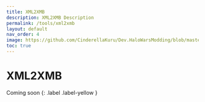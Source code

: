 ```yaml
---
title: XML2XMB
description: XML2XMB Description
permalink: /tools/xml2xmb
layout: default
nav_order: 4
image: https://github.com/CinderellaKuru/Dev.HaloWarsModding/blob/master/resources/images/metadata/header.png
toc: true
---
```


# XML2XMB

Coming soon
{: .label .label-yellow }